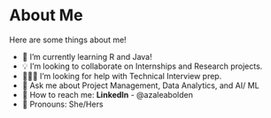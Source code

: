# About Me

<!--
**azaleabolden/azaleabolden** is a ✨ _special_ ✨ repository because its `README.md` (this file) appears on your GitHub profile.
-->

Here are some things about me!

- 🌱 I’m currently learning R and Java!
- 💡 I’m looking to collaborate on Internships and Research projects.
- 👩🏽‍💻 I’m looking for help with Technical Interview prep.
- 💭 Ask me about Project Management, Data Analytics, and AI/ ML
- 💌 How to reach me: **LinkedIn** - @azaleabolden
- 🌺 Pronouns: She/Hers
  
